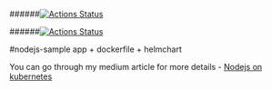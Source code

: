 ######[![Actions Status](https://github.com/IssaDiallo/helm-node/workflows/Test/badge.svg)](https://github.com/IssaDiallo/helm-node/actions)

######[![Actions Status](https://github.com/{user}/{repo}/workflows/{action}/badge.svg)](https://github.com/{user}/{repo}/actions)

#nodejs-sample app + dockerfile + helmchart

You can go through my medium article for more details - [Nodejs on kubernetes](https://medium.com/@cloudegl/run-node-js-app-using-kubernetes-helm-bb87747785a)
